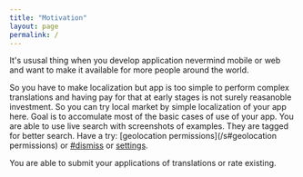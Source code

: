 ```yaml
---
title: "Motivation"
layout: page
permalink: /
---
```


It's ususal thing when you develop application nevermind mobile or web and want to make it available for more people around the world.

So you have to make localization but app is too simple to perform complex translations and having pay for that at early stages is not surely reasanoble investment. So you can try local market by simple localization of your app here.
Goal is to accomulate most of the basic cases of use of your app.
You are able to use live search with screenshots of examples. They are tagged for better search. Have a try: [geolocation permissions](/s#geolocation permissions) or [#dismiss](/s#dismiss) or [settings](/s#settings).

You are able to submit your applications of translations or rate existing.

